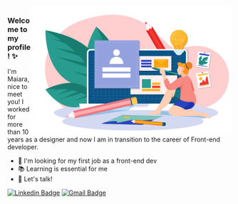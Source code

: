 <img align="right" src="https://raw.githubusercontent.com/MaiaraSantos/MaiaraSantos/main/ilustra-principal.png" width="450"/>

### Welcome to my profile! ✨
I'm Maiara, nice to meet you! I worked for more than 10 years as a designer and now I am in transition to the career of Front-end developer.

- 🚀 I'm looking for my first job as a front-end dev
- 📚 Learning is essential for me
- 💬 Let's talk!

[![Linkedin Badge](https://img.shields.io/badge/-Maiara%20Santos-0073B1?style=flat-square&logo=Linkedin&logoColor=white&link=https://www.linkedin.com/in/maiara--santos/)](https://www.linkedin.com/in/maiara--santos/) [![Gmail Badge](https://img.shields.io/badge/-mds.llalla@gmail.com-E34133?style=flat-square&logo=Gmail&logoColor=white&link=mds.llalla@gmail.com)](mailto:mds.llalla@gmail.com)
